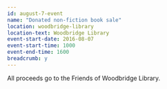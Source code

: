 ```yaml
---
id: august-7-event
name: "Donated non-fiction book sale"
location: woodbridge-library
location-text: Woodbridge Library
event-start-date: 2016-08-07
event-start-time: 1000
event-end-time: 1600
breadcrumb: y
---
```

All proceeds go to the Friends of Woodbridge Library.
